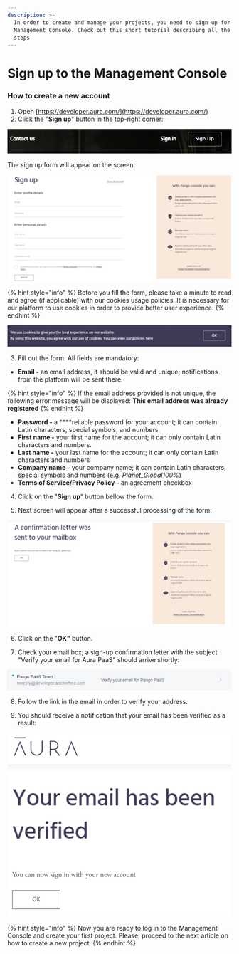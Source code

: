 ```yaml
---
description: >-
  In order to create and manage your projects, you need to sign up for
  Management Console. Check out this short tutorial describing all the necessary
  steps
---
```


# Sign up to the Management Console

### **How to create a new account**

1. Open [https://developer.aura.com/](https://developer.aura.com/)
2. Click the "**Sign up**" button in the top-right corner:

![](../.gitbook/assets/sign-up-button-landing.png)

The sign up form will appear on the screen:

![Sign-up form page](../.gitbook/assets/sign-up-form.png)

{% hint style="info" %}
Before you fill the form, please take a minute to read and agree \(if applicable\) with our cookies usage policies. It is necessary for our platform to use cookies in order to provide better user experience.
{% endhint %}

![Cookie usage policy alert](../.gitbook/assets/screenshot-2021-05-27-at-16.04.34.png)

3.  Fill out the form. All fields are mandatory:

* **Email -** an email address, it should be valid and unique; notifications from the platform will be sent there.

{% hint style="info" %}
If the email address provided is not unique, the following error message will be displayed: **This email address was already registered**
{% endhint %}

* **Password -** a ****reliable password for your account; it can contain Latin characters, special symbols, and numbers.
* **First name -** your first name for the account; it can only contain Latin characters and numbers.
* **Last name -** your last name for the account; it can only contain Latin characters and numbers
* **Company name -** your company name; it can contain Latin characters, special symbols and numbers \(e.g. _Planet\_Global100%_\)
* **Terms of Service/Privacy Policy -** an agreement checkbox

4. Click on the "**Sign up**" button bellow the form.

5. Next screen will appear after a successful processing of the form:

![Confirmation page](../.gitbook/assets/email-sign-up-confirmation.png)

6. Click on the "**OK"** button.

7. Check your email box; a sign-up confirmation letter with the subject "Verify your email for Aura PaaS" should arrive shortly:

![Email adress verification request](../.gitbook/assets/email-confirmation.png)

8. Follow the link in the email in order to verify your address.

9. You should receive a notification that your email has been verified as a result:

![Successful email address verification](../.gitbook/assets/email-verified.png)

{% hint style="info" %}
Now you are ready to log in to the Management Console and create your first project. Please, proceed to the next article on how to create a new project.
{% endhint %}

